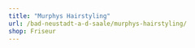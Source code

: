```yaml
---
title: "Murphys Hairstyling"
url: /bad-neustadt-a-d-saale/murphys-hairstyling/
shop: Friseur
---
```

